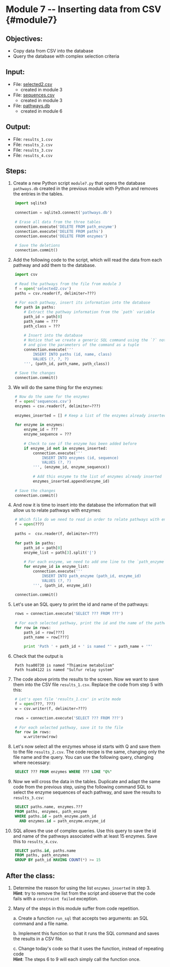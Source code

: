 # Module 7 -- Inserting data from CSV {#module7}

## Objectives:
- Copy data from CSV into the database
- Query the database with complex selection criteria

## Input:
- File: [selected2.csv](files/selected2.csv)
    - created in module 3
- File: [sequences.csv](files/sequences.csv)
    - created in module 3
- File: [pathways.db](files/pathways.db)
    - created in module 6

## Output:
- File: `results_1.csv`
- File: `results_2.csv`
- File: `results_3.csv`
- File: `results_4.csv`

## Steps:

1. Create a new Python script `module7.py` that opens the database `pathways.db` created in the previous module with Python and removes the entries in the tables.
```python
    import sqlite3
    
    connection = sqlite3.connect('pathways.db')
    
    # Erase all data from the three tables
    connection.execute('DELETE FROM path_enzyme')
    connection.execute('DELETE FROM paths')
    connection.execute('DELETE FROM enzymes')
    
    # Save the deletions
    connection.commit()
```

2. Add the following code to the script, which will read the data from each pathway and add them to the database.
```python
    import csv
    
    # Read the pathways from the file from module 3
    f = open('selected2.csv')
    paths = csv.reader(f, delimiter=???)
    
    # For each pathway, insert its information into the database
    for path in paths:
        # Extract the pathway information from the `path` variable
        path_id = path[0]
        path_name = ???
        path_class = ???
        
        # Insert into the database
        # Notice that we create a generic SQL command using the `?` notation
        # and give the parameters of the command as a tuple
        connection.execute('''
            INSERT INTO paths (id, name, class)
            VALUES (?, ?, ?)
        ''', (path_id, path_name, path_class))
        
    # Save the changes
    connection.commit()
```

3. We will do the same thing for the enzymes:
```python
    # Now do the same for the enzymes
    f = open('sequences.csv')
    enzymes = csv.reader(f, delimiter=???)
    
    enzymes_inserted = [] # Keep a list of the enzymes already inserted
    
    for enzyme in enzymes:
        enzyme_id = ???
        enzyme_sequence = ???
        
        # Check to see if the enzyme has been added before
        if enzyme_id not in enzymes_inserted:
            connection.execute('''
                INSERT INTO enzymes (id, sequence)
                VALUES (?, ?)
            ''', (enzyme_id, enzyme_sequence))
            
            # Add this enzyme to the list of enzymes already inserted
            enzymes_inserted.append(enzyme_id)
    
    # Save the changes
    connection.commit()
```

4. And now it is time to insert into the database the information that will allow us to relate pathways with enzymes:
```python
    # Which file do we need to read in order to relate pathways with enzymes?
    f = open(???)
    
    paths =  csv.reader(f, delimiter=???)
    
    for path in paths:
        path_id = path[0]
        enzyme_list = path[3].split('|')
        
        # For each enzyme, we need to add one line to the `path_enzyme` table
        for enzyme_id in enzyme_list:
            connection.execute('''
                INSERT INTO path_enzyme (path_id, enzyme_id)
                VALUES (?, ?)
            ''', (path_id, enzyme_id))
    
    connection.commit()
```

5. Let's use an SQL query to print the id and name of the pathways:
```python
    rows = connection.execute('SELECT ??? FROM ???')
    
    # For each selected pathway, print the id and the name of the pathway
    for row in rows:
        path_id = row[???]
        path_name = row[???]
        
        print 'Path ' + path_id + ' is named "' + path_name + '"'
```

6. Check that the output is
```text
    Path hsa00730 is named "Thiamine metabolism"
    Path hsa04122 is named "Sulfur relay system"
```

7. The code above prints the results to the screen.
Now we want to save them into the CSV file `results_1.csv`.
Replace the code from step 5 with this:
```python
    # Let's open file 'results_1.csv' in write mode
    f = open(???, ???)
    w = csv.writer(f, delimiter=???)
    
    rows = connection.execute('SELECT ??? FROM ???')
    
    # For each selected pathway, save it to the file
    for row in rows:
        w.writerow(row)
```

8. Let's now select all the enzymes whose id starts with Q and save them to the file `results_2.csv`.
The code recipe is the same, changing only the file name and the query.
You can use the following query, changing where necessary:
```sql
    SELECT ??? FROM enzymes WHERE ??? LIKE "Q%"
```

9. Now we will cross the data in the tables.
Duplicate and adapt the same code from the previous step, using the following command SQL to select the enzyme sequences of each pathway, and save the results to `results_3.csv`:
```sql
    SELECT paths.name, enzymes.???
    FROM paths, enzymes, path_enzyme
    WHERE paths.id = path_enzyme.path_id
      AND enzymes.id = path_enzyme.enzyme_id
```

10. SQL allows the use of complex queries.
Use this query to save the id and name of the pathways associated with at least 15 enzymes.
Save this to `results_4.csv`.
```sql
    SELECT paths.id, paths.name
    FROM paths, path_enzymes
    GROUP BY path_id HAVING COUNT(*) >= 15
```

## After the class:

1. Determine the reason for using the list `enzymes_inserted` in step 3.<br>
**Hint**: try to remove the list from the script and observe that the code fails with a `constraint failed` exception.

2. Many of the steps in this module suffer from code repetition.
    
    a. Create a function `run_sql` that accepts two arguments: an SQL command and a file name.
    
    b. Implement this function so that it runs the SQL command and saves the results in a CSV file.
    
    c. Change today's code so that it uses the function, instead of repeating code<br>
    **Hint**: The steps 6 to 9 will each simply call the function once.
